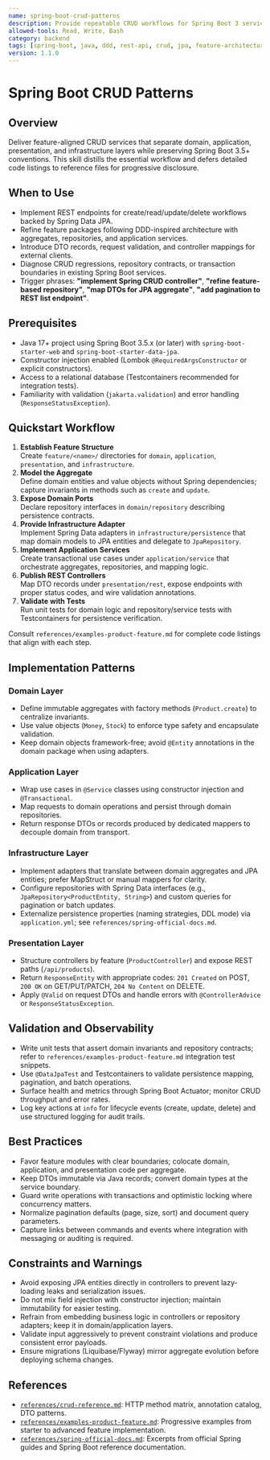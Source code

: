 ```yaml
---
name: spring-boot-crud-patterns
description: Provide repeatable CRUD workflows for Spring Boot 3 services with Spring Data JPA and feature-focused architecture; apply when modeling aggregates, repositories, controllers, and DTOs for REST APIs.
allowed-tools: Read, Write, Bash
category: backend
tags: [spring-boot, java, ddd, rest-api, crud, jpa, feature-architecture]
version: 1.1.0
---
```


# Spring Boot CRUD Patterns

## Overview

Deliver feature-aligned CRUD services that separate domain, application, presentation, and infrastructure layers while preserving Spring Boot 3.5+ conventions. This skill distills the essential workflow and defers detailed code listings to reference files for progressive disclosure.

## When to Use

- Implement REST endpoints for create/read/update/delete workflows backed by Spring Data JPA.
- Refine feature packages following DDD-inspired architecture with aggregates, repositories, and application services.
- Introduce DTO records, request validation, and controller mappings for external clients.
- Diagnose CRUD regressions, repository contracts, or transaction boundaries in existing Spring Boot services.
- Trigger phrases: **"implement Spring CRUD controller"**, **"refine feature-based repository"**, **"map DTOs for JPA aggregate"**, **"add pagination to REST list endpoint"**.

## Prerequisites

- Java 17+ project using Spring Boot 3.5.x (or later) with `spring-boot-starter-web` and `spring-boot-starter-data-jpa`.
- Constructor injection enabled (Lombok `@RequiredArgsConstructor` or explicit constructors).
- Access to a relational database (Testcontainers recommended for integration tests).
- Familiarity with validation (`jakarta.validation`) and error handling (`ResponseStatusException`).

## Quickstart Workflow

1. **Establish Feature Structure**  
   Create `feature/<name>/` directories for `domain`, `application`, `presentation`, and `infrastructure`.
2. **Model the Aggregate**  
   Define domain entities and value objects without Spring dependencies; capture invariants in methods such as `create` and `update`.
3. **Expose Domain Ports**  
   Declare repository interfaces in `domain/repository` describing persistence contracts.
4. **Provide Infrastructure Adapter**  
   Implement Spring Data adapters in `infrastructure/persistence` that map domain models to JPA entities and delegate to `JpaRepository`.
5. **Implement Application Services**  
   Create transactional use cases under `application/service` that orchestrate aggregates, repositories, and mapping logic.
6. **Publish REST Controllers**  
   Map DTO records under `presentation/rest`, expose endpoints with proper status codes, and wire validation annotations.
7. **Validate with Tests**  
   Run unit tests for domain logic and repository/service tests with Testcontainers for persistence verification.

Consult `references/examples-product-feature.md` for complete code listings that align with each step.

## Implementation Patterns

### Domain Layer

- Define immutable aggregates with factory methods (`Product.create`) to centralize invariants.
- Use value objects (`Money`, `Stock`) to enforce type safety and encapsulate validation.
- Keep domain objects framework-free; avoid `@Entity` annotations in the domain package when using adapters.

### Application Layer

- Wrap use cases in `@Service` classes using constructor injection and `@Transactional`.
- Map requests to domain operations and persist through domain repositories.
- Return response DTOs or records produced by dedicated mappers to decouple domain from transport.

### Infrastructure Layer

- Implement adapters that translate between domain aggregates and JPA entities; prefer MapStruct or manual mappers for clarity.
- Configure repositories with Spring Data interfaces (e.g., `JpaRepository<ProductEntity, String>`) and custom queries for pagination or batch updates.
- Externalize persistence properties (naming strategies, DDL mode) via `application.yml`; see `references/spring-official-docs.md`.

### Presentation Layer

- Structure controllers by feature (`ProductController`) and expose REST paths (`/api/products`).
- Return `ResponseEntity` with appropriate codes: `201 Created` on POST, `200 OK` on GET/PUT/PATCH, `204 No Content` on DELETE.
- Apply `@Valid` on request DTOs and handle errors with `@ControllerAdvice` or `ResponseStatusException`.

## Validation and Observability

- Write unit tests that assert domain invariants and repository contracts; refer to `references/examples-product-feature.md` integration test snippets.
- Use `@DataJpaTest` and Testcontainers to validate persistence mapping, pagination, and batch operations.
- Surface health and metrics through Spring Boot Actuator; monitor CRUD throughput and error rates.
- Log key actions at `info` for lifecycle events (create, update, delete) and use structured logging for audit trails.

## Best Practices

- Favor feature modules with clear boundaries; colocate domain, application, and presentation code per aggregate.
- Keep DTOs immutable via Java records; convert domain types at the service boundary.
- Guard write operations with transactions and optimistic locking where concurrency matters.
- Normalize pagination defaults (page, size, sort) and document query parameters.
- Capture links between commands and events where integration with messaging or auditing is required.

## Constraints and Warnings

- Avoid exposing JPA entities directly in controllers to prevent lazy-loading leaks and serialization issues.
- Do not mix field injection with constructor injection; maintain immutability for easier testing.
- Refrain from embedding business logic in controllers or repository adapters; keep it in domain/application layers.
- Validate input aggressively to prevent constraint violations and produce consistent error payloads.
- Ensure migrations (Liquibase/Flyway) mirror aggregate evolution before deploying schema changes.

## References

- [`references/crud-reference.md`](references/crud-reference.md): HTTP method matrix, annotation catalog, DTO patterns.
- [`references/examples-product-feature.md`](references/examples-product-feature.md): Progressive examples from starter to advanced feature implementation.
- [`references/spring-official-docs.md`](references/spring-official-docs.md): Excerpts from official Spring guides and Spring Boot reference documentation.
